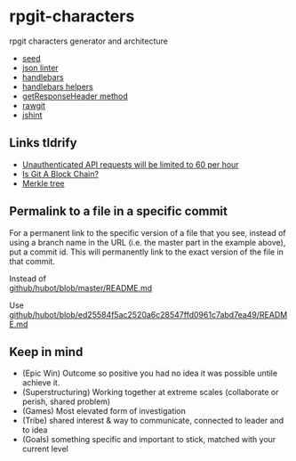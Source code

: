 # rpgit-characters
rpgit characters generator and architecture

- [seed](http://davidbau.com/archives/2010/01/30/random_seeds_coded_hints_and_quintillions.html#more)
- [json linter](https://www.jsoneditoronline.org/)
- [handlebars](http://handlebarsjs.com/)
- [handlebars helpers](https://github.com/diy/handlebars-helpers/tree/master/lib)
- [getResponseHeader method](http://help.dottoro.com/ljxsrgqe.php)
- [rawgit](https://rawgit.com/)
- [jshint](http://jshint.com/docs/)

## Links tldrify

- [Unauthenticated API requests will be limited to 60 per hour](https://tldrify.com/8cr)
- [Is Git A Block Chain?](http://tldrify.com/8d8)
- [Merkle tree](http://tldrify.com/8d9)

## Permalink to a file in a specific commit
For a permanent link to the specific version of a file that you see, instead of using a branch name in the URL (i.e. the master part in the example above), put a commit id. This will permanently link to the exact version of the file in that commit.

Instead of  
[github/hubot/blob/master/README.md](https://github.com/github/hubot/blob/master/README.md)

Use  
[github/hubot/blob/ed25584f5ac2520a6c28547ffd0961c7abd7ea49/README.md](https://github.com/github/hubot/blob/ed25584f5ac2520a6c28547ffd0961c7abd7ea49/README.md)

## Keep in mind

- (Epic Win) Outcome so positive you had no idea it was possible untile achieve it.
- (Superstructuring) Working together at extreme scales (collaborate or perish, shared problem)
- (Games) Most elevated form of investigation
- (Tribe) shared interest & way to communicate, connected to leader and to idea
- (Goals) something specific and important to stick, matched with your current level
